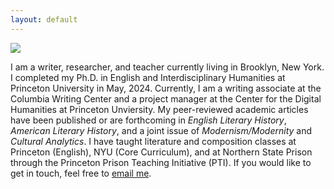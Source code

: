 ```yaml
---
layout: default
---
```


![](https://www.fedorkarmanov.com/fk_small.jpeg)


I am a writer, researcher, and teacher currently living in Brooklyn, New York. I completed my Ph.D. in English and Interdisciplinary Humanities at Princeton University in May, 2024. Currently, I am a writing associate at the Columbia Writing Center and a project manager at the Center for the Digital Humanities at Princeton Unviersity. My peer-reviewed academic articles have been published or are forthcoming in _English Literary History_, _American Literary History_, and a joint issue of _Modernism/Modernity_ and _Cultural Analytics_. I have taught literature and composition classes at Princeton (English), NYU (Core Curriculum), and at Northern State Prison through the Princeton Prison Teaching Initiative (PTI). If you would like to get in touch, feel free to [email me](mailto:karmanov@princeton.edu).